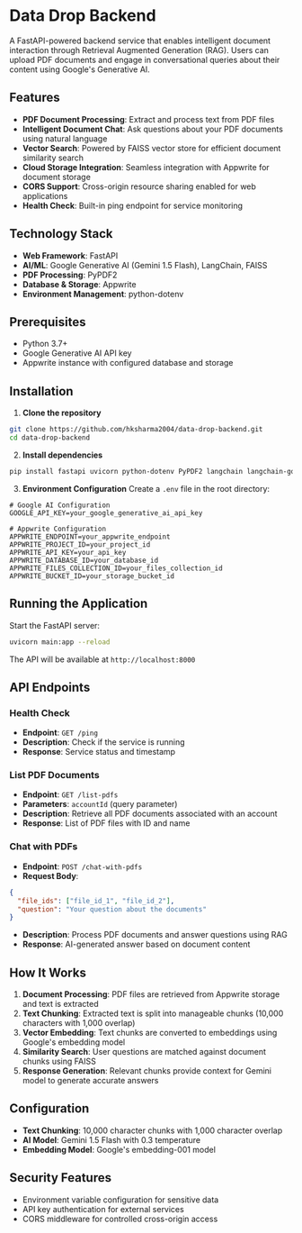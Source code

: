 # Data Drop Backend

A FastAPI-powered backend service that enables intelligent document interaction through Retrieval Augmented Generation (RAG). Users can upload PDF documents and engage in conversational queries about their content using Google's Generative AI.

##  Features

- **PDF Document Processing**: Extract and process text from PDF files
- **Intelligent Document Chat**: Ask questions about your PDF documents using natural language
- **Vector Search**: Powered by FAISS vector store for efficient document similarity search
- **Cloud Storage Integration**: Seamless integration with Appwrite for document storage
- **CORS Support**: Cross-origin resource sharing enabled for web applications
- **Health Check**: Built-in ping endpoint for service monitoring

## Technology Stack

- **Web Framework**: FastAPI
- **AI/ML**: Google Generative AI (Gemini 1.5 Flash), LangChain, FAISS
- **PDF Processing**: PyPDF2
- **Database & Storage**: Appwrite
- **Environment Management**: python-dotenv

## Prerequisites

- Python 3.7+
- Google Generative AI API key
- Appwrite instance with configured database and storage

## Installation

1. **Clone the repository**
```bash
git clone https://github.com/hksharma2004/data-drop-backend.git
cd data-drop-backend
```

2. **Install dependencies**
```bash
pip install fastapi uvicorn python-dotenv PyPDF2 langchain langchain-google-genai langchain-community google-generativeai appwrite faiss-cpu pydantic
```

3. **Environment Configuration**
Create a `.env` file in the root directory:

```env
# Google AI Configuration
GOOGLE_API_KEY=your_google_generative_ai_api_key

# Appwrite Configuration
APPWRITE_ENDPOINT=your_appwrite_endpoint
APPWRITE_PROJECT_ID=your_project_id
APPWRITE_API_KEY=your_api_key
APPWRITE_DATABASE_ID=your_database_id
APPWRITE_FILES_COLLECTION_ID=your_files_collection_id
APPWRITE_BUCKET_ID=your_storage_bucket_id
```

## Running the Application

Start the FastAPI server:
```bash
uvicorn main:app --reload
```

The API will be available at `http://localhost:8000`

## API Endpoints

### Health Check
- **Endpoint**: `GET /ping`
- **Description**: Check if the service is running
- **Response**: Service status and timestamp

### List PDF Documents
- **Endpoint**: `GET /list-pdfs`
- **Parameters**: `accountId` (query parameter)
- **Description**: Retrieve all PDF documents associated with an account
- **Response**: List of PDF files with ID and name

### Chat with PDFs
- **Endpoint**: `POST /chat-with-pdfs`
- **Request Body**:
```json
{
  "file_ids": ["file_id_1", "file_id_2"],
  "question": "Your question about the documents"
}
```
- **Description**: Process PDF documents and answer questions using RAG
- **Response**: AI-generated answer based on document content

## How It Works

1. **Document Processing**: PDF files are retrieved from Appwrite storage and text is extracted
2. **Text Chunking**: Extracted text is split into manageable chunks (10,000 characters with 1,000 overlap)
3. **Vector Embedding**: Text chunks are converted to embeddings using Google's embedding model
4. **Similarity Search**: User questions are matched against document chunks using FAISS
5. **Response Generation**: Relevant chunks provide context for Gemini model to generate accurate answers

##  Configuration

- **Text Chunking**: 10,000 character chunks with 1,000 character overlap
- **AI Model**: Gemini 1.5 Flash with 0.3 temperature
- **Embedding Model**: Google's embedding-001 model

## Security Features

- Environment variable configuration for sensitive data
- API key authentication for external services
- CORS middleware for controlled cross-origin access
